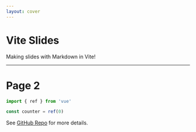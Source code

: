 ```yaml
---
layout: cover
---
```


# Vite Slides

Making slides with Markdown in Vite!

-------

# Page 2

```ts
import { ref } from 'vue'

const counter = ref(0)
```

See [GitHub Repo](https://github.com/antfu-sponsors/slidev) for more details.
